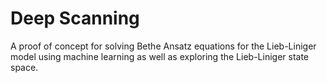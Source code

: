 # Deep Scanning

A proof of concept for solving Bethe Ansatz equations for the Lieb-Liniger model using machine learning as well as exploring the Lieb-Liniger state space.

